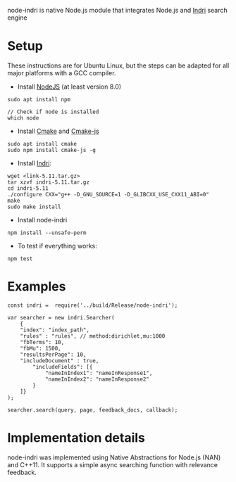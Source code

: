 
node-indri is native Node.js module that integrates Node.js and [Indri](https://www.lemurproject.org/indri.php) search engine 

# Setup
These instructions are for Ubuntu Linux, but the steps can be adapted for all major platforms with a GCC compiler.

- Install [NodeJS](https://nodejs.org/en/) (at least version 8.0)
```
sudo apt install npm

// Check if node is installed
which node
```

- Install [Cmake](https://cmake.org/) and [Cmake-js](https://www.npmjs.com/package/cmake-js)
```
sudo apt install cmake
sudo npm install cmake-js -g
```

- Install [Indri](https://www.lemurproject.org/indri.php):
```
wget <link-5.11.tar.gz>
tar xzvf indri-5.11.tar.gz
cd indri-5.11
./configure CXX="g++ -D_GNU_SOURCE=1 -D_GLIBCXX_USE_CXX11_ABI=0"
make
sudo make install
```

- Install node-indri

```
npm install --unsafe-perm
```

- To test if everything works:
```
npm test 
```

# Examples

```
const indri =  require('../build/Release/node-indri');

var searcher = new indri.Searcher(
    {
    "index": "index_path", 
    "rules" : "rules", // method:dirichlet,mu:1000
    "fbTerms": 10,
    "fbMu": 1500, 
    "resultsPerPage": 10,
    "includeDocument" : true,
        "includeFields": [{ 
            "nameInIndex1": "nameInResponse1", 
            "nameInIndex2": "nameInResponse2"
        }
    ]}
);

searcher.search(query, page, feedback_docs, callback);

```

# Implementation details 

node-indri was implemented using Native Abstractions for Node.js (NAN) and C++11. It supports a simple async searching function with relevance feedback.






